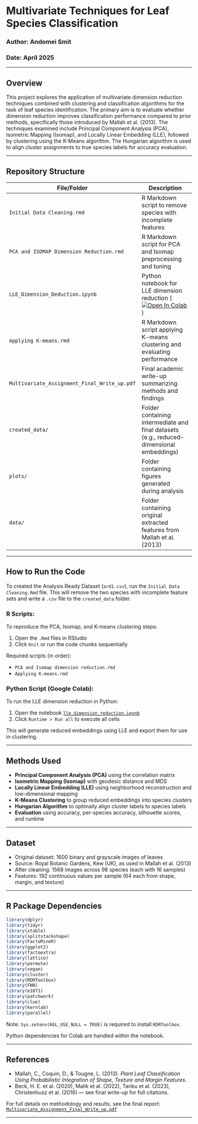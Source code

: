 # Multivariate Techniques for Leaf Species Classification

### Author: Andomei Smit

### Date: April 2025

---

## Overview

This project explores the application of multivariate dimension reduction techniques combined with clustering and classification algorithms for the task of leaf species identification. The primary aim is to evaluate whether dimension reduction improves classification performance compared to prior methods, specifically those introduced by Mallah et al. (2013). The techniques examined include Principal Component Analysis (PCA), Isometric Mapping (Isomap), and Locally Linear Embedding (LLE), followed by clustering using the K-Means algorithm. The Hungarian algorithm is used to align cluster assignments to true species labels for accuracy evaluation.

---

## Repository Structure

| File/Folder                              | Description                                                   |
| ---------------------------------------- | ------------------------------------------------------------- |
| `Initial Data Cleaning.rmd` | R Markdown script to remove species with incomplete features |
| `PCA and ISOMAP Dimension Reduction.rmd` | R Markdown script for PCA and Isomap preprocessing and tuning |
| `LLE_Dimension_Deduction.ipynb`          | Python notebook for LLE dimension reduction ([![Open In Colab](https://colab.research.google.com/assets/colab-badge.svg)](https://colab.research.google.com/github/Annie0619/multivariate_assignment/blob/main/LLE_Dimension_Reduction.ipynb)) |                                                
| `Applying K-means.rmd`                                         | R Markdown script applying K-means clustering and evaluating performance                 |
| `Multivariate_Assignment_Final_Write_up.pdf`                   | Final academic write-up summarizing methods and findings                                 |
| `created_data/`                                                | Folder containing intermediate and final datasets (e.g., reduced-dimensional embeddings) |
| `plots/`                                                       | Folder containing figures generated during analysis                                      |
| `data/`                                                       | Folder containing original extracted features from Mallah et al. (2013)                                      |

---

## How to Run the Code
To created the Analysis Ready Dataset (`ard1.csv`), run the `Initial Data Cleaning.Rmd` file. This will remove the two species with incomplete feature sets and write a `.csv` file to the `created_data` folder.

### R Scripts:

To reproduce the PCA, Isomap, and K-means clustering steps:

1. Open the `.Rmd` files in RStudio
2. Click `Knit` or run the code chunks sequentially

Required scripts (in order):

- `PCA and Isomap dimension reduction.rmd`
- `Applying K-means.rmd`

### Python Script (Google Colab):

To run the LLE dimension reduction in Python:

1. Open the notebook
[`lle_dimension_reduction.ipynb`](https://colab.research.google.com/github/Annie0619/multivariate_assignment/blob/main/LLE_Dimension_Reduction.ipynb)
2. Click `Runtime > Run all` to execute all cells

This will generate reduced embeddings using LLE and export them for use in clustering.

---

## Methods Used

- **Principal Component Analysis (PCA)** using the correlation matrix
- **Isometric Mapping (Isomap)** with geodesic distance and MDS
- **Locally Linear Embedding (LLE)** using neighborhood reconstruction and low-dimensional mapping
- **K-Means Clustering** to group reduced embeddings into species clusters
- **Hungarian Algorithm** to optimally align cluster labels to species labels
- **Evaluation** using accuracy, per-species accuracy, silhouette scores, and runtime

---

## Dataset

- Original dataset: 1600 binary and grayscale images of leaves
- Source: Royal Botanic Gardens, Kew (UK), as used in Mallah et al. (2013)
- After cleaning: 1568 images across 98 species (each with 16 samples)
- Features: 192 continuous values per sample (64 each from shape, margin, and texture)

---

## R Package Dependencies

```r
library(dplyr)
library(tidyr)
library(xtable)
library(splitstackshape)
library(FactoMineR)
library(ggplot2)
library(factoextra)
library(lattice)
library(permute)
library(vegan)
library(cluster)
library(RDRToolbox)
library(FNN)
library(e1071)
library(patchwork)
library(clue)
library(kernlab)
library(parallel)
```

Note: `Sys.setenv(RGL_USE_NULL = TRUE)` is required to install `RDRToolbox`.

Python dependencies for Colab are handled within the notebook.

---

## References

- Mallah, C., Coquin, D., & Tougne, L. (2013). *Plant Leaf Classification Using Probabilistic Integration of Shape, Texture and Margin Features*.
- Beck, H. E. et al. (2020), Malik et al. (2022), Tariku et al. (2023), Christenhusz et al. (2016) — see final write-up for full citations.

For full details on methodology and results, see the final report: [`Multivariate_Assignment_Final_Write_up.pdf`](Multivariate_Assignment_Final_Write_up.pdf)

---




